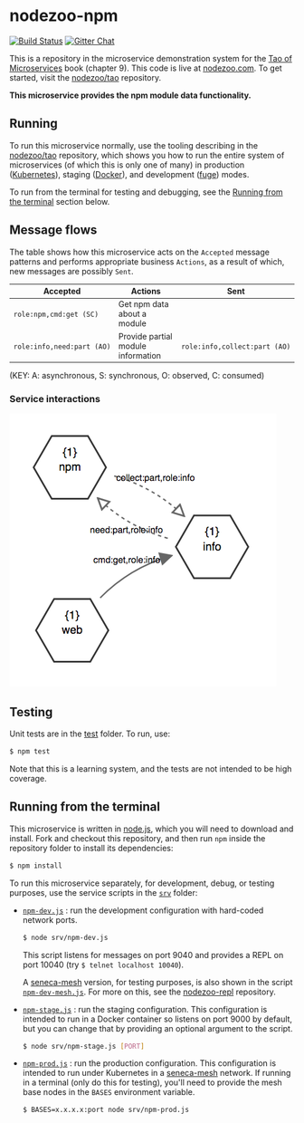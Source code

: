 # nodezoo-npm

[![Build Status](https://travis-ci.org/nodezoo/nodezoo-npm.svg?branch=master)](https://travis-ci.org/nodezoo/nodezoo-npm)
[![Gitter Chat](https://badges.gitter.im/Join%20Chat.svg)](https://gitter.im/nodezoo/nodezoo-org)

This is a repository in the microservice demonstration system for
the [Tao of Microservices](//bit.ly/rmtaomicro) book (chapter 9). This
code is live at [nodezoo.com](http://nodezoo.com). To get started,
visit the [nodezoo/tao](//github.com/nodezoo/tao) repository.

__This microservice provides the npm module data functionality.__


## Running

To run this microservice normally, use the tooling describing in
the [nodezoo/tao](//github.com/nodezoo/tao) repository, which shows you how to run
the entire system of microservices (of which this is only one of many) in
production ([Kubernetes](//kubernetes.io)), staging
([Docker](//docker.com)), and development
([fuge](//github.com/apparatus/fuge)) modes.

To run from the terminal for testing and debugging, see
the [Running from the terminal](#running-from-the-terminal) section
below.



## Message flows

The table shows how this microservice acts on the `Accepted` message
patterns and performs appropriate business `Actions`, as a result of
which, new messages are possibly `Sent`.

|Accepted |Actions |Sent
|--|--|--
|`role:npm,cmd:get (SC)` |Get npm data about a module|
|`role:info,need:part (AO)` |Provide partial module information|`role:info,collect:part (AO)`

(KEY: A: asynchronous, S: synchronous, O: observed, C: consumed)

### Service interactions

![npm](npm.png?raw=true "npm")


## Testing

Unit tests are in the [test](test) folder. To run, use:

```sh
$ npm test
```

Note that this is a learning system, and the tests are not intended to
be high coverage.


## Running from the terminal

This microservice is written in [node.js](//nodejs.org), which you
will need to download and install. Fork and checkout this repository,
and then run `npm` inside the repository folder to install its dependencies:

```sh
$ npm install
```

To run this microservice separately, for development, debug, or
testing purposes, use the service scripts in the [`srv`](srv) folder:

* [`npm-dev.js`](srv/npm-dev.js) : run the development configuration 
  with hard-coded network ports.

  ```sh
  $ node srv/npm-dev.js
  ```

  This script listens for messages on port 9040 and provides a REPL on
  port 10040 (try `$ telnet localhost 10040`).

  A [seneca-mesh](//github.com/senecajs/seneca-mesh) version, for
  testing purposes, is also shown in the
  script [`npm-dev-mesh.js`](srv/npm-dev-mesh.js). For more on
  this, see the [nodezoo-repl](//github.com/nodezoo/nodezoo-repl)
  repository.

* [`npm-stage.js`](srv/npm-stage.js) : run the staging
  configuration. This configuration is intended to run in a Docker
  container so listens on port 9000 by default, but you can change
  that by providing an optional argument to the script.

  ```sh
  $ node srv/npm-stage.js [PORT]
  ```

* [`npm-prod.js`](srv/npm-prod.js) : run the production
  configuration. This configuration is intended to run under
  Kubernetes in a [seneca-mesh](//github.com/senecajs/seneca-mesh)
  network. If running in a terminal (only do this for testing), you'll
  need to provide the mesh base nodes in the `BASES` environment
  variable.

  ```sh
  $ BASES=x.x.x.x:port node srv/npm-prod.js
  ```

